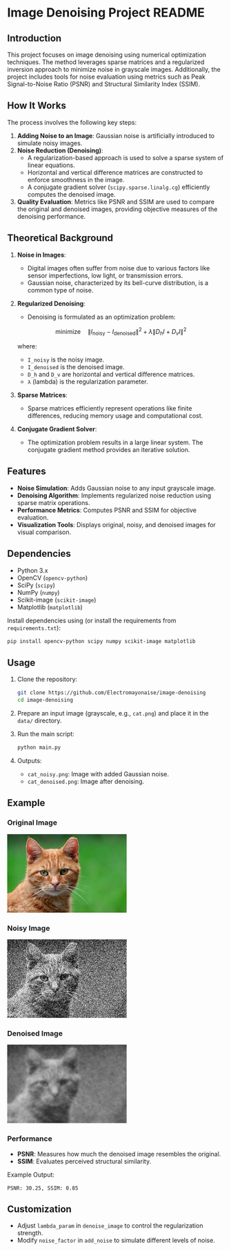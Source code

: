 # Image Denoising Project README

## **Introduction**
This project focuses on image denoising using numerical optimization techniques. The method leverages sparse matrices and a regularized inversion approach to minimize noise in grayscale images. Additionally, the project includes tools for noise evaluation using metrics such as Peak Signal-to-Noise Ratio (PSNR) and Structural Similarity Index (SSIM).

## **How It Works**
The process involves the following key steps:

1. **Adding Noise to an Image**: Gaussian noise is artificially introduced to simulate noisy images.
2. **Noise Reduction (Denoising)**:
   - A regularization-based approach is used to solve a sparse system of linear equations.
   - Horizontal and vertical difference matrices are constructed to enforce smoothness in the image.
   - A conjugate gradient solver (`scipy.sparse.linalg.cg`) efficiently computes the denoised image.
3. **Quality Evaluation**: Metrics like PSNR and SSIM are used to compare the original and denoised images, providing objective measures of the denoising performance.

## **Theoretical Background**
1. **Noise in Images**:
   - Digital images often suffer from noise due to various factors like sensor imperfections, low light, or transmission errors.
   - Gaussian noise, characterized by its bell-curve distribution, is a common type of noise.

2. **Regularized Denoising**:
   - Denoising is formulated as an optimization problem:

    $$
     \text{minimize} \quad \| I_{\text{noisy}} - I_{\text{denoised}} \|^2 + \lambda \| D_h I + D_v I \|^2
      $$

   where:
   - `I_noisy` is the noisy image.
   - `I_denoised` is the denoised image.
   - `D_h` and `D_v` are horizontal and vertical difference matrices.
   - `λ` (lambda) is the regularization parameter.


3. **Sparse Matrices**:
   - Sparse matrices efficiently represent operations like finite differences, reducing memory usage and computational cost.

4. **Conjugate Gradient Solver**:
   - The optimization problem results in a large linear system. The conjugate gradient method provides an iterative solution.

## **Features**
- **Noise Simulation**: Adds Gaussian noise to any input grayscale image.
- **Denoising Algorithm**: Implements regularized noise reduction using sparse matrix operations.
- **Performance Metrics**: Computes PSNR and SSIM for objective evaluation.
- **Visualization Tools**: Displays original, noisy, and denoised images for visual comparison.

## **Dependencies**
- Python 3.x
- OpenCV (`opencv-python`)
- SciPy (`scipy`)
- NumPy (`numpy`)
- Scikit-image (`scikit-image`)
- Matplotlib (`matplotlib`)

Install dependencies using (or install the requirements from `requirements.txt`):
```bash
pip install opencv-python scipy numpy scikit-image matplotlib
```

## **Usage**
1. Clone the repository:
   ```bash
   git clone https://github.com/Electromayonaise/image-denoising
   cd image-denoising
   ```

2. Prepare an input image (grayscale, e.g., `cat.png`) and place it in the `data/` directory.

3. Run the main script:
   ```bash
   python main.py
   ```

4. Outputs:
   - `cat_noisy.png`: Image with added Gaussian noise.
   - `cat_denoised.png`: Image after denoising.

## **Example**
### **Original Image**
![Original Image](data/cat.png)

### **Noisy Image**
![Noisy Image](data/cat_noisy.png)

### **Denoised Image**
![Denoised Image](data/cat_denoised.png)

### **Performance**
- **PSNR**: Measures how much the denoised image resembles the original.
- **SSIM**: Evaluates perceived structural similarity.

Example Output:
```
PSNR: 30.25, SSIM: 0.85
```

## **Customization**
- Adjust `lambda_param` in `denoise_image` to control the regularization strength.
- Modify `noise_factor` in `add_noise` to simulate different levels of noise.

